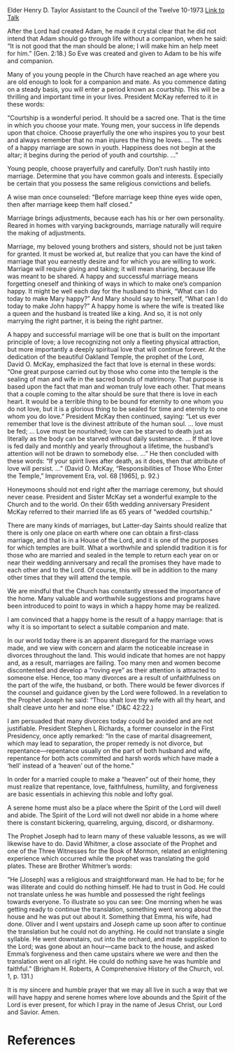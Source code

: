 Elder Henry D. Taylor
Assistant to the Council of the Twelve
10-1973
[Link to Talk](https://www.churchofjesuschrist.org/study/general-conference/1973/10/thou-shalt-love-thy-wife-with-all-thy-heart?lang=eng)

After the Lord had created Adam, he made it crystal clear that he did not intend that Adam should go through life without a companion, when he said: “It is not good that the man should be alone; I will make him an help meet for him.” (Gen. 2:18.) So Eve was created and given to Adam to be his wife and companion.

Many of you young people in the Church have reached an age where you are old enough to look for a companion and mate. As you commence dating on a steady basis, you will enter a period known as courtship. This will be a thrilling and important time in your lives. President McKay referred to it in these words:

“Courtship is a wonderful period. It should be a sacred one. That is the time in which you choose your mate. Young men, your success in life depends upon that choice. Choose prayerfully the one who inspires you to your best and always remember that no man injures the thing he loves. … The seeds of a happy marriage are sown in youth. Happiness does not begin at the altar; it begins during the period of youth and courtship. …”

Young people, choose prayerfully and carefully. Don’t rush hastily into marriage. Determine that you have common goals and interests. Especially be certain that you possess the same religious convictions and beliefs.

A wise man once counseled: “Before marriage keep thine eyes wide open, then after marriage keep them half closed.”

Marriage brings adjustments, because each has his or her own personality. Reared in homes with varying backgrounds, marriage naturally will require the making of adjustments.

Marriage, my beloved young brothers and sisters, should not be just taken for granted. It must be worked at, but realize that you can have the kind of marriage that you earnestly desire and for which you are willing to work. Marriage will require giving and taking; it will mean sharing, because life was meant to be shared. A happy and successful marriage means forgetting oneself and thinking of ways in which to make one’s companion happy. It might be well each day for the husband to think, “What can I do today to make Mary happy?” And Mary should say to herself, “What can I do today to make John happy?” A happy home is where the wife is treated like a queen and the husband is treated like a king. And so, it is not only marrying the right partner, it is being the right partner.

A happy and successful marriage will be one that is built on the important principle of love; a love recognizing not only a fleeting physical attraction, but more importantly a deeply spiritual love that will continue forever. At the dedication of the beautiful Oakland Temple, the prophet of the Lord, David O. McKay, emphasized the fact that love is eternal in these words: “One great purpose carried out by those who come into the temple is the sealing of man and wife in the sacred bonds of matrimony. That purpose is based upon the fact that man and woman truly love each other. That means that a couple coming to the altar should be sure that there is love in each heart. It would be a terrible thing to be bound for eternity to one whom you do not love, but it is a glorious thing to be sealed for time and eternity to one whom you do love.” President McKay then continued, saying: “Let us ever remember that love is the divinest attribute of the human soul. … love must be fed; … Love must be nourished; love can be starved to death just as literally as the body can be starved without daily sustenance. … If that love is fed daily and monthly and yearly throughout a lifetime, the husband’s attention will not be drawn to somebody else. …” He then concluded with these words: “If your spirit lives after death, as it does, then that attribute of love will persist. …” (David O. McKay, “Responsibilities of Those Who Enter the Temple,” Improvement Era, vol. 68 [1965], p. 92.)

Honeymoons should not end right after the marriage ceremony, but should never cease. President and Sister McKay set a wonderful example to the Church and to the world. On their 65th wedding anniversary President McKay referred to their married life as 65 years of “wedded courtship.”

There are many kinds of marriages, but Latter-day Saints should realize that there is only one place on earth where one can obtain a first-class marriage, and that is in a House of the Lord, and it is one of the purposes for which temples are built. What a worthwhile and splendid tradition it is for those who are married and sealed in the temple to return each year on or near their wedding anniversary and recall the promises they have made to each other and to the Lord. Of course, this will be in addition to the many other times that they will attend the temple.

We are mindful that the Church has constantly stressed the importance of the home. Many valuable and worthwhile suggestions and programs have been introduced to point to ways in which a happy home may be realized.

I am convinced that a happy home is the result of a happy marriage: that is why it is so important to select a suitable companion and mate.

In our world today there is an apparent disregard for the marriage vows made, and we view with concern and alarm the noticeable increase in divorces throughout the land. This would indicate that homes are not happy and, as a result, marriages are failing. Too many men and women become discontented and develop a “roving eye” as their attention is attracted to someone else. Hence, too many divorces are a result of unfaithfulness on the part of the wife, the husband, or both. There would be fewer divorces if the counsel and guidance given by the Lord were followed. In a revelation to the Prophet Joseph he said: “Thou shalt love thy wife with all thy heart, and shalt cleave unto her and none else.” (D&C 42:22.)

I am persuaded that many divorces today could be avoided and are not justifiable. President Stephen L Richards, a former counselor in the First Presidency, once aptly remarked: “In the case of marital disagreement, which may lead to separation, the proper remedy is not divorce, but repentance—repentance usually on the part of both husband and wife, repentance for both acts committed and harsh words which have made a ‘hell’ instead of a ‘heaven’ out of the home.”

In order for a married couple to make a “heaven” out of their home, they must realize that repentance, love, faithfulness, humility, and forgiveness are basic essentials in achieving this noble and lofty goal.

A serene home must also be a place where the Spirit of the Lord will dwell and abide. The Spirit of the Lord will not dwell nor abide in a home where there is constant bickering, quarreling, arguing, discord, or disharmony.

The Prophet Joseph had to learn many of these valuable lessons, as we will likewise have to do. David Whitmer, a close associate of the Prophet and one of the Three Witnesses for the Book of Mormon, related an enlightening experience which occurred while the prophet was translating the gold plates. These are Brother Whitmer’s words:

“He [Joseph] was a religious and straightforward man. He had to be; for he was illiterate and could do nothing himself. He had to trust in God. He could not translate unless he was humble and possessed the right feelings towards everyone. To illustrate so you can see: One morning when he was getting ready to continue the translation, something went wrong about the house and he was put out about it. Something that Emma, his wife, had done. Oliver and I went upstairs and Joseph came up soon after to continue the translation but he could not do anything. He could not translate a single syllable. He went downstairs, out into the orchard, and made supplication to the Lord; was gone about an hour—came back to the house, and asked Emma’s forgiveness and then came upstairs where we were and then the translation went on all right. He could do nothing save he was humble and faithful.” (Brigham H. Roberts, A Comprehensive History of the Church, vol. 1, p. 131.)

It is my sincere and humble prayer that we may all live in such a way that we will have happy and serene homes where love abounds and the Spirit of the Lord is ever present, for which I pray in the name of Jesus Christ, our Lord and Savior. Amen.

# References
